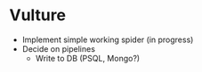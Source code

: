 # Vulture

* Implement simple working spider (in progress)
* Decide on pipelines
    - Write to DB (PSQL, Mongo?)